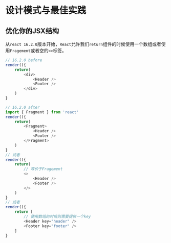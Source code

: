 # 设计模式与最佳实践


## 优化你的JSX结构

从`react 16.2.0`版本开始，`React`允许我们`return`组件的时候使用一个数组或者使用`Fragement`或者空的`<>`标签。

```js
// 16.2.0 before
render(){
    return(
        <div>
            <Header />
            <Footer />
        </div>
    )
}

// 16.2.0 after
import { Fragment } from 'react'
render(){
    return(
        <Fragment>
            <Header />
            <Footer />
        </Fragment>
    )
}
// 或者
render(){
    return(
        // 等价于Fragement
        <>
            <Header />
            <Footer />
        </>
    )
}
// 或者
render(){
    return [
        // 使用数组的时候则需要提供一个key
        <Header key="header" />
        <Footer key="footer" />
    ]
}

```


